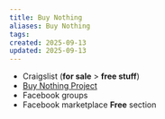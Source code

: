 ```yaml
---
title: Buy Nothing
aliases: Buy Nothing
tags:
created: 2025-09-13
updated: 2025-09-13
---
```


- Craigslist (**for sale** > **free stuff**)
- [Buy Nothing Project](https://buynothingproject.org/join)
- Facebook groups
- Facebook marketplace **Free** section